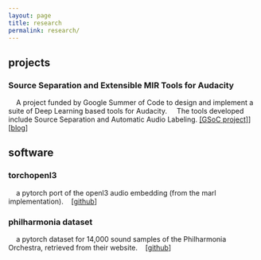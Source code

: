 ```yaml
---
layout: page
title: research
permalink: research/
---
```


## projects

### Source Separation and Extensible MIR Tools for Audacity
    A project funded by Google Summer of Code to design and implement a suite of Deep Learning based tools for Audacity. 
    The tools developed include Source Separation and Automatic Audio Labeling. [[GSoC project]](https://summerofcode.withgoogle.com/projects/#5565426706153472)] [[blog](https://www.audacityteam.org/category/gsoc/gsoc-2021-source-separation/)]


## software

### torchopenl3
    a pytorch port of the openl3 audio embedding (from the marl implementation). 
   [[github](https://github.com/hugofloresgarcia/torchopenl3)]

### philharmonia dataset
    a pytorch dataset for 14,000 sound samples of the Philharmonia Orchestra, retrieved from their website.
   [[github](https://github.com/hugofloresgarcia/philharmonia-dataset)]